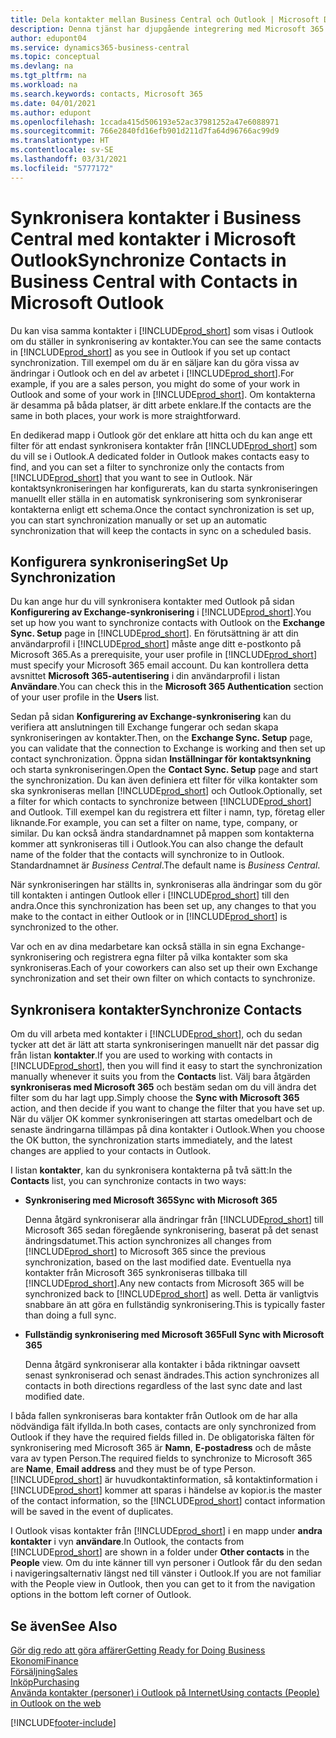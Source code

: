 ```yaml
---
title: Dela kontakter mellan Business Central och Outlook | Microsoft Docs
description: Denna tjänst har djupgående integrering med Microsoft 365 så att du kan dela kontakter mellan Outlook och Business Central.
author: edupont04
ms.service: dynamics365-business-central
ms.topic: conceptual
ms.devlang: na
ms.tgt_pltfrm: na
ms.workload: na
ms.search.keywords: contacts, Microsoft 365
ms.date: 04/01/2021
ms.author: edupont
ms.openlocfilehash: 1ccada415d506193e52ac37981252a47e6088971
ms.sourcegitcommit: 766e2840fd16efb901d211d7fa64d96766ac99d9
ms.translationtype: HT
ms.contentlocale: sv-SE
ms.lasthandoff: 03/31/2021
ms.locfileid: "5777172"
---
```

# <a name="synchronize-contacts-in-business-central-with-contacts-in-microsoft-outlook"></a><span data-ttu-id="89174-103">Synkronisera kontakter i Business Central med kontakter i Microsoft Outlook</span><span class="sxs-lookup"><span data-stu-id="89174-103">Synchronize Contacts in Business Central with Contacts in Microsoft Outlook</span></span>
<span data-ttu-id="89174-104">Du kan visa samma kontakter i [!INCLUDE[prod_short](includes/prod_short.md)] som visas i Outlook om du ställer in synkronisering av kontakter.</span><span class="sxs-lookup"><span data-stu-id="89174-104">You can see the same contacts in [!INCLUDE[prod_short](includes/prod_short.md)] as you see in Outlook if you set up contact synchronization.</span></span> <span data-ttu-id="89174-105">Till exempel om du är en säljare kan du göra vissa av ändringar i Outlook och en del av arbetet i [!INCLUDE[prod_short](includes/prod_short.md)].</span><span class="sxs-lookup"><span data-stu-id="89174-105">For example, if you are a sales person, you might do some of your work in Outlook and some of your work in [!INCLUDE[prod_short](includes/prod_short.md)].</span></span> <span data-ttu-id="89174-106">Om kontakterna är desamma på båda platser, är ditt arbete enklare.</span><span class="sxs-lookup"><span data-stu-id="89174-106">If the contacts are the same in both places, your work is more straightforward.</span></span>  

<span data-ttu-id="89174-107">En dedikerad mapp i Outlook gör det enklare att hitta och du kan ange ett filter för att endast synkronisera kontakter från [!INCLUDE[prod_short](includes/prod_short.md)] som du vill se i Outlook.</span><span class="sxs-lookup"><span data-stu-id="89174-107">A dedicated folder in Outlook makes contacts easy to find, and you can set a filter to synchronize only the contacts from [!INCLUDE[prod_short](includes/prod_short.md)] that you want to see in Outlook.</span></span> <span data-ttu-id="89174-108">När kontaktsynkroniseringen har konfigurerats, kan du starta synkroniseringen manuellt eller ställa in en automatisk synkronisering som synkroniserar kontakterna enligt ett schema.</span><span class="sxs-lookup"><span data-stu-id="89174-108">Once the contact synchronization is set up, you can start synchronization manually or set up an automatic synchronization that will keep the contacts in sync on a scheduled basis.</span></span>  

## <a name="set-up-synchronization"></a><span data-ttu-id="89174-109">Konfigurera synkronisering</span><span class="sxs-lookup"><span data-stu-id="89174-109">Set Up Synchronization</span></span>
<span data-ttu-id="89174-110">Du kan ange hur du vill synkronisera kontakter med Outlook på sidan **Konfigurering av Exchange-synkronisering** i [!INCLUDE[prod_short](includes/prod_short.md)].</span><span class="sxs-lookup"><span data-stu-id="89174-110">You set up how you want to synchronize contacts with Outlook on the **Exchange Sync. Setup** page in [!INCLUDE[prod_short](includes/prod_short.md)].</span></span> <span data-ttu-id="89174-111">En förutsättning är att din användarprofil i [!INCLUDE[prod_short](includes/prod_short.md)] måste ange ditt e-postkonto på Microsoft 365.</span><span class="sxs-lookup"><span data-stu-id="89174-111">As a prerequisite, your user profile in [!INCLUDE[prod_short](includes/prod_short.md)] must specify your Microsoft 365 email account.</span></span> <span data-ttu-id="89174-112">Du kan kontrollera detta avsnittet **Microsoft 365-autentisering** i din användarprofil i listan **Användare**.</span><span class="sxs-lookup"><span data-stu-id="89174-112">You can check this in the **Microsoft 365 Authentication** section of your user profile in the **Users** list.</span></span>  

<span data-ttu-id="89174-113">Sedan på sidan **Konfigurering av Exchange-synkronisering** kan du verifiera att anslutningen till Exchange fungerar och sedan skapa synkroniseringen av kontakter.</span><span class="sxs-lookup"><span data-stu-id="89174-113">Then, on the **Exchange Sync. Setup** page, you can validate that the connection to Exchange is working and then set up contact synchronization.</span></span> <span data-ttu-id="89174-114">Öppna sidan **Inställningar för kontaktsynkning** och starta synkroniseringen.</span><span class="sxs-lookup"><span data-stu-id="89174-114">Open the **Contact Sync. Setup** page and start the synchronization.</span></span> <span data-ttu-id="89174-115">Du kan även definiera ett filter för vilka kontakter som ska synkroniseras mellan [!INCLUDE[prod_short](includes/prod_short.md)] och Outlook.</span><span class="sxs-lookup"><span data-stu-id="89174-115">Optionally, set a filter for which contacts to synchronize between [!INCLUDE[prod_short](includes/prod_short.md)] and Outlook.</span></span> <span data-ttu-id="89174-116">Till exempel kan du registrera ett filter i namn, typ, företag eller liknande.</span><span class="sxs-lookup"><span data-stu-id="89174-116">For example, you can set a filter on name, type, company, or similar.</span></span> <span data-ttu-id="89174-117">Du kan också ändra standardnamnet på mappen som kontakterna kommer att synkroniseras till i Outlook.</span><span class="sxs-lookup"><span data-stu-id="89174-117">You can also change the default name of the folder that the contacts will synchronize to in Outlook.</span></span> <span data-ttu-id="89174-118">Standardnamnet är *Business Central*.</span><span class="sxs-lookup"><span data-stu-id="89174-118">The default name is *Business Central*.</span></span>  

<span data-ttu-id="89174-119">När synkroniseringen har ställts in, synkroniseras alla ändringar som du gör till kontakten i antingen Outlook eller i [!INCLUDE[prod_short](includes/prod_short.md)] till den andra.</span><span class="sxs-lookup"><span data-stu-id="89174-119">Once this synchronization has been set up, any changes to that you make to the contact in either Outlook or in [!INCLUDE[prod_short](includes/prod_short.md)] is synchronized to the other.</span></span>  

<span data-ttu-id="89174-120">Var och en av dina medarbetare kan också ställa in sin egna Exchange-synkronisering och registrera egna filter på vilka kontakter som ska synkroniseras.</span><span class="sxs-lookup"><span data-stu-id="89174-120">Each of your coworkers can also set up their own Exchange synchronization and set their own filter on which contacts to synchronize.</span></span>  

## <a name="synchronize-contacts"></a><span data-ttu-id="89174-121">Synkronisera kontakter</span><span class="sxs-lookup"><span data-stu-id="89174-121">Synchronize Contacts</span></span>
<span data-ttu-id="89174-122">Om du vill arbeta med kontakter i [!INCLUDE[prod_short](includes/prod_short.md)], och du sedan tycker att det är lätt att starta synkroniseringen manuellt när det passar dig från listan **kontakter**.</span><span class="sxs-lookup"><span data-stu-id="89174-122">If you are used to working with contacts in [!INCLUDE[prod_short](includes/prod_short.md)], then you will find it easy to start the synchronization manually whenever it suits you from the **Contacts** list.</span></span> <span data-ttu-id="89174-123">Välj bara åtgärden **synkroniseras med Microsoft 365** och bestäm sedan om du vill ändra det filter som du har lagt upp.</span><span class="sxs-lookup"><span data-stu-id="89174-123">Simply choose the **Sync with Microsoft 365** action, and then decide if you want to change the filter that you have set up.</span></span> <span data-ttu-id="89174-124">När du väljer OK kommer synkroniseringen att startas omedelbart och de senaste ändringarna tillämpas på dina kontakter i Outlook.</span><span class="sxs-lookup"><span data-stu-id="89174-124">When you choose the OK button, the synchronization starts immediately, and the latest changes are applied to your contacts in Outlook.</span></span>  

<span data-ttu-id="89174-125">I listan **kontakter**, kan du synkronisera kontakterna på två sätt:</span><span class="sxs-lookup"><span data-stu-id="89174-125">In the **Contacts** list, you can synchronize contacts in two ways:</span></span>

* <span data-ttu-id="89174-126">**Synkronisering med Microsoft 365**</span><span class="sxs-lookup"><span data-stu-id="89174-126">**Sync with Microsoft 365**</span></span>

  <span data-ttu-id="89174-127">Denna åtgärd synkroniserar alla ändringar från [!INCLUDE[prod_short](includes/prod_short.md)] till Microsoft 365 sedan föregående synkronisering, baserat på det senast ändringsdatumet.</span><span class="sxs-lookup"><span data-stu-id="89174-127">This action synchronizes all changes from [!INCLUDE[prod_short](includes/prod_short.md)] to Microsoft 365 since the previous synchronization, based on the last modified date.</span></span> <span data-ttu-id="89174-128">Eventuella nya kontakter från Microsoft 365 synkroniseras tillbaka till [!INCLUDE[prod_short](includes/prod_short.md)].</span><span class="sxs-lookup"><span data-stu-id="89174-128">Any new contacts from Microsoft 365 will be synchronized back to [!INCLUDE[prod_short](includes/prod_short.md)] as well.</span></span> <span data-ttu-id="89174-129">Detta är vanligtvis snabbare än att göra en fullständig synkronisering.</span><span class="sxs-lookup"><span data-stu-id="89174-129">This is typically faster than doing a full sync.</span></span>  

* <span data-ttu-id="89174-130">**Fullständig synkronisering med Microsoft 365**</span><span class="sxs-lookup"><span data-stu-id="89174-130">**Full Sync with Microsoft 365**</span></span>

  <span data-ttu-id="89174-131">Denna åtgärd synkroniserar alla kontakter i båda riktningar oavsett senast synkroniserad och senast ändrades.</span><span class="sxs-lookup"><span data-stu-id="89174-131">This action synchronizes all contacts in both directions regardless of the last sync date and last modified date.</span></span>  

<span data-ttu-id="89174-132">I båda fallen synkroniseras bara kontakter från Outlook om de har alla nödvändiga fält ifyllda.</span><span class="sxs-lookup"><span data-stu-id="89174-132">In both cases, contacts are only synchronized from Outlook if they have the required fields filled in.</span></span> <span data-ttu-id="89174-133">De obligatoriska fälten för synkronisering med Microsoft 365 är **Namn**, **E-postadress** och de måste vara av typen Person.</span><span class="sxs-lookup"><span data-stu-id="89174-133">The required fields to synchronize to Microsoft 365 are **Name**, **Email address** and they must be of type Person.</span></span> [!INCLUDE[prod_short](includes/prod_short.md)] <span data-ttu-id="89174-134">är huvudkontaktinformation, så kontaktinformation i [!INCLUDE[prod_short](includes/prod_short.md)] kommer att sparas i händelse av kopior.</span><span class="sxs-lookup"><span data-stu-id="89174-134">is the master of the contact information, so the [!INCLUDE[prod_short](includes/prod_short.md)] contact information will be saved in the event of duplicates.</span></span>  

<span data-ttu-id="89174-135">I Outlook visas kontakter från [!INCLUDE[prod_short](includes/prod_short.md)] i en mapp under **andra kontakter** i vyn **användare**.</span><span class="sxs-lookup"><span data-stu-id="89174-135">In Outlook, the contacts from [!INCLUDE[prod_short](includes/prod_short.md)] are shown in a folder under **Other contacts** in the **People**  view.</span></span> <span data-ttu-id="89174-136">Om du inte känner till vyn personer i Outlook får du den sedan i navigeringsalternativ längst ned till vänster i Outlook.</span><span class="sxs-lookup"><span data-stu-id="89174-136">If you are not familiar with the People view in Outlook, then you can get to it from the navigation options in the bottom left corner of Outlook.</span></span>  

## <a name="see-also"></a><span data-ttu-id="89174-137">Se även</span><span class="sxs-lookup"><span data-stu-id="89174-137">See Also</span></span>
[<span data-ttu-id="89174-138">Gör dig redo att göra affärer</span><span class="sxs-lookup"><span data-stu-id="89174-138">Getting Ready for Doing Business</span></span>](ui-get-ready-business.md)  
[<span data-ttu-id="89174-139">Ekonomi</span><span class="sxs-lookup"><span data-stu-id="89174-139">Finance</span></span>](finance.md)  
[<span data-ttu-id="89174-140">Försäljning</span><span class="sxs-lookup"><span data-stu-id="89174-140">Sales</span></span>](sales-manage-sales.md)  
[<span data-ttu-id="89174-141">Inköp</span><span class="sxs-lookup"><span data-stu-id="89174-141">Purchasing</span></span>](purchasing-manage-purchasing.md)  
[<span data-ttu-id="89174-142">Använda kontakter (personer) i Outlook på Internet</span><span class="sxs-lookup"><span data-stu-id="89174-142">Using contacts (People) in Outlook on the web</span></span>](https://support.office.com/article/Using-contacts-People-in-Outlook-on-the-web-1e3438c7-26b2-420c-87de-3cea9d31b5cb?appver=OWB150)  


[!INCLUDE[footer-include](includes/footer-banner.md)]